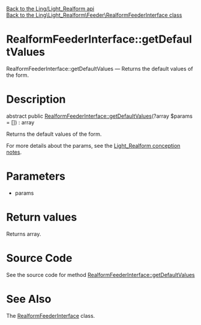 [Back to the Ling/Light_Realform api](https://github.com/lingtalfi/Light_Realform/blob/master/doc/api/Ling/Light_Realform.md)<br>
[Back to the Ling\Light_Realform\Feeder\RealformFeederInterface class](https://github.com/lingtalfi/Light_Realform/blob/master/doc/api/Ling/Light_Realform/Feeder/RealformFeederInterface.md)


RealformFeederInterface::getDefaultValues
================



RealformFeederInterface::getDefaultValues — Returns the default values of the form.




Description
================


abstract public [RealformFeederInterface::getDefaultValues](https://github.com/lingtalfi/Light_Realform/blob/master/doc/api/Ling/Light_Realform/Feeder/RealformFeederInterface/getDefaultValues.md)(?array $params = []) : array




Returns the default values of the form.

For more details about the params, see the [Light_Realform conception notes](https://github.com/lingtalfi/Light_Realform/blob/master/doc/pages/2020/conception-notes.md).




Parameters
================


- params

    


Return values
================

Returns array.








Source Code
===========
See the source code for method [RealformFeederInterface::getDefaultValues](https://github.com/lingtalfi/Light_Realform/blob/master/Feeder/RealformFeederInterface.php#L21-L21)


See Also
================

The [RealformFeederInterface](https://github.com/lingtalfi/Light_Realform/blob/master/doc/api/Ling/Light_Realform/Feeder/RealformFeederInterface.md) class.



